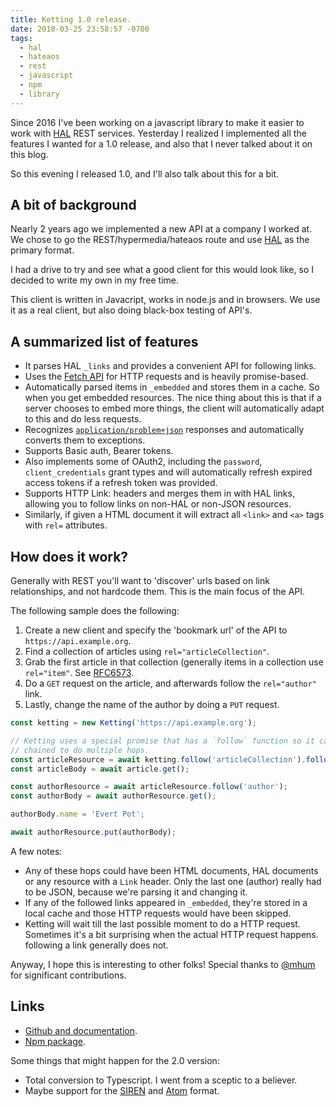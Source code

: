 ```yaml
---
title: Ketting 1.0 release.
date: 2018-03-25 23:58:57 -0700
tags:
  - hal
  - hateaos
  - rest
  - javascript
  - npm
  - library
---
```


Since 2016 I've been working on a javascript library to make it easier to work
with [HAL][1] REST services. Yesterday I realized I implemented all the
features I wanted for a 1.0 release, and also that I never talked about it on
this blog.

So this evening I released 1.0, and I'll also talk about this for a bit.

A bit of background
-------------------

Nearly 2 years ago we implemented a new API at a company I worked at. We chose
to go the REST/hypermedia/hateaos route and use [HAL][1] as the primary
format.

I had a drive to try and see what a good client for this would look like, so
I decided to write my own in my free time.

This client is written in Javacript, works in node.js and in browsers. We use
it as a real client, but also doing black-box testing of API's.

A summarized list of features
-----------------------------

* It parses HAL `_links` and provides a convenient API for following links.
* Uses the [Fetch API][2] for HTTP requests and is heavily promise-based.
* Automatically parsed items in `_embedded` and stores them in a cache. So
  when you get embedded resources. The nice thing about this is that if a
  server chooses to embed more things, the client will automatically adapt
  to this and do less requests.
* Recognizes [`application/problem+json`][3] responses and automatically
  converts them to exceptions.
* Supports Basic auth, Bearer tokens.
* Also implements some of OAuth2, including the `password`,
  `client_credentials` grant types and will automatically refresh expired
  access tokens if a refresh token was provided.
* Supports HTTP Link: headers and merges them in with HAL links, allowing
  you to follow links on non-HAL or non-JSON resources.
* Similarly, if given a HTML document it will extract all `<link>` and
  `<a>` tags with `rel=` attributes.

How does it work?
-----------------

Generally with REST you'll want to 'discover' urls based on link relationships,
and not hardcode them. This is the main focus of the API.

The following sample does the following:

1. Create a new client and specify the 'bookmark url' of the API to
   `https://api.example.org`.
2. Find a collection of articles using `rel="articleCollection"`.
3. Grab the first article in that collection (generally items in a collection
   use `rel="item"`. See [RFC6573][4].
4. Do a `GET` request on the article, and afterwards follow the `rel="author"`
   link.
5. Lastly, change the name of the author by doing a `PUT` request.


```js
const ketting = new Ketting('https://api.example.org');

// Ketting uses a special promise that has a `follow` function so it can be
// chained to do multiple hops.
const articleResource = await ketting.follow('articleCollection').follow('item');
const articleBody = await article.get();

const authorResource = await articleResource.follow('author');
const authorBody = await authorResource.get();

authorBody.name = 'Evert Pot';

await authorResource.put(authorBody);
```

A few notes:

* Any of these hops could have been HTML documents, HAL documents or any
  resource with a `Link` header. Only the last one (author) really had to be
  JSON, because we're parsing it and changing it.
* If any of the followed links appeared in `_embedded`, they're stored in a
  local cache and those HTTP requests would have been skipped.
* Ketting will wait till the last possible moment to do a HTTP request.
  Sometimes it's a bit surprising when the actual HTTP request happens.
  following a link generally does not.

Anyway, I hope this is interesting to other folks! Special thanks to [@mhum][5]
for significant contributions.

Links
-----

* [Github and documentation][6].
* [Npm package][7].

Some things that might happen for the 2.0 version:

* Total conversion to Typescript. I went from a sceptic to a believer.
* Maybe support for the [SIREN][8] and [Atom][9] format.


[1]: http://stateless.co/hal_specification.html
[2]: https://developer.mozilla.org/en-US/docs/Web/API/Fetch_API
[3]: https://tools.ietf.org/html/rfc7807
[4]: https://tools.ietf.org/html/rfc6573
[5]: https://github.com/mhum
[6]: https://github.com/evert/ketting
[7]: https://www.npmjs.com/package/ketting
[8]: https://github.com/kevinswiber/siren
[9]: https://tools.ietf.org/html/rfc4287
